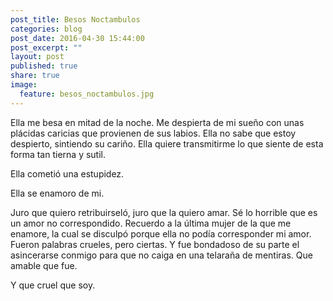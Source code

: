 ```yaml
---
post_title: Besos Noctambulos
categories: blog
post_date: 2016-04-30 15:44:00
post_excerpt: ""
layout: post
published: true
share: true
image:
  feature: besos_noctambulos.jpg
---
```

<span style="font-weight: 400;">Ella me besa en mitad de la noche. Me despierta de mi sueño con unas plácidas caricias que provienen de sus labios. Ella no sabe que estoy despierto, sintiendo su cariño. Ella quiere transmitirme lo que siente de esta forma tan tierna y sutil.</span>

<span style="font-weight: 400;">Ella cometió una estupidez.</span>

<span style="font-weight: 400;">Ella se enamoro de mi.</span>

<span style="font-weight: 400;">Juro que quiero retribuirseló, juro que la quiero amar. Sé lo horrible que es un amor no correspondido. Recuerdo a la última mujer de la que me enamore, la cual se disculpó porque ella no podía corresponder mi amor. Fueron palabras crueles, pero ciertas. Y fue bondadoso de su parte el asincerarse conmigo para que no caiga en una telaraña de mentiras. Que amable que fue.</span>

<span style="font-weight: 400;">Y que cruel que soy.</span>
